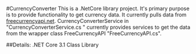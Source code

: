 #CurrencyConverter
This is a .NetCore library project. It's primary purpose is to provide functionality to get currency data. 
It currently pulls data from [freecurrencyapi.net](https://freecurrencyapi.net/). 
CurrencyConverterService in "CurrencyConverterService.cs " currently provides services to get the data from the wrapper class FreeCurrencyAPI "FreeCurrencyAPI.cs".

##Details:
.NET Core 3.1
Class Library

